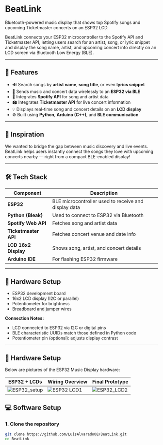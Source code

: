 # BeatLink
Bluetooth-powered music display that shows top Spotify songs and upcoming Ticketmaster concerts on an ESP32 LCD.

BeatLink connects your ESP32 microcontroller to the Spotify API and Ticketmaster API, letting users search for an artist, song, or lyric snippet and display the song name, artist, and upcoming concert info directly on an LCD screen via Bluetooth Low Energy (BLE).

------------------------------

## 🚀 Features
- 🔊 Search songs by **artist name**, **song title**, or even **lyrics snippet**  
- 📱 Sends music and concert data wirelessly to an **ESP32 via BLE**
- 🎫 Integrates **Spotify API** for song and artist data  
- 🏟 Integrates **Ticketmaster API** for live concert information  
- 💡 Displays real-time song and concert details on an **LCD display**
- ⚙️ Built using **Python**, **Arduino (C++)**, and **BLE communication**

-------------------------------

## 🧠 Inspiration
We wanted to bridge the gap between music discovery and live events.  
BeatLink helps users instantly connect the songs they love with upcoming concerts nearby — right from a compact BLE-enabled display!

-------------------------------

## 🛠️ Tech Stack
| Component | Description |
|------------|-------------|
| **ESP32** | BLE microcontroller used to receive and display data |
| **Python (Bleak)** | Used to connect to ESP32 via Bluetooth |
| **Spotify Web API** | Fetches song and artist data |
| **Ticketmaster API** | Fetches concert venue and date info |
| **LCD 16x2 Display** | Shows song, artist, and concert details |
| **Arduino IDE** | For flashing ESP32 firmware |

------------------------------

## 🧩 Hardware Setup
- ESP32 development board  
- 16x2 LCD display (I2C or parallel)  
- Potentiometer for brightness 
- Breadboard and jumper wires

**Connection Notes:**
- LCD connected to ESP32 via I2C or digital pins  
- BLE characteristic UUIDs match those defined in Python code  
- Potentiometer pin (optional): adjusts display contrast

------------------------------
## 🧰 Hardware Setup

Below are pictures of the ESP32 Music Display hardware:

| ESP32 + LCDs | Wiring Overview | Final Prototype |
|---------------|----------------|----------------|
![ESP32_setup](Hardware_images/ESP32_setup.jpg) | ![ESP32 LCD1](Hardware_images/LCD_1_setup.jpg) | ![ESP32_LCD2](Hardware_images/LCD_2_setup.jpg) | ![Potentiometer(Hardware_images/potentiometer_setup.jpg) | ![Final_setup](Hardware_images/Complete_setup.jpg)


## 💻 Software Setup

### 1. Clone the repository
```bash
git clone https://github.com/LuisAlvarado08/BeatLink.git
cd BeatLink
